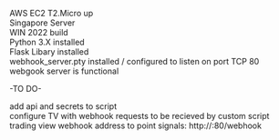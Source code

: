 AWS EC2 T2.Micro up  
Singapore Server  
WIN 2022 build  
Python 3.X installed  
Flask Libary installed  
webhook_server.pty installed / configured to listen on port TCP 80  
webgook server is functional  

-TO DO-

add api and secrets to script  
configure TV with webhook requests to be recieved by custom script  
trading view webhook address to point signals: http://<IP>:80/webhook  
